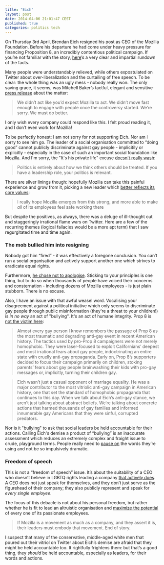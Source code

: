 ```yaml
---
title: "Eich"
layout: post
date: 2014-04-06 21:01:47 CEST
published: true
categories: politics tech
---
```

On Thursday 3rd April, Brendan Eich resigned his post as CEO of the Mozilla Foundation. Before his departure he had come under heavy pressure for financing Proposition 8, an incredibly contentious political campaign. If you’re not familiar with the story, [here](https://medium.com/p/7645a4bf8a2)’s a very clear and impartial rundown of the facts.

Many people were understandably relieved, while others expostulated on Twitter about over-liberalization and the curtailing of free speech. To be clear: the whole thing was an ugly mess - nobody really won. The only saving grace, it seems, was Mitchell Baker’s tactful, elegant and sensitive [press release](https://blog.mozilla.org/blog/2014/04/03/brendan-eich-steps-down-as-mozilla-ceo/) about the matter:

> We didn’t act like you’d expect Mozilla to act. We didn’t move fast enough to engage with people once the controversy started. We’re sorry. We must do better.

I only wish every company could respond like this. I felt proud reading it, and I don’t even work for Mozilla!

To be perfectly honest: I am not sorry for not supporting Eich. Nor am I sorry to see him go. The leader of a social organisation committed to “doing good” cannot publicly discriminate against gay people - implicitily or explicitly - especially in the case of such an important social foundation like Mozilla. And I'm sorry, the "It's his private life" excuse [doesn't really wash](https://twitter.com/jcoglan/status/451806224296988672):

> Politics is entirely about how we think others should be treated. If you have a leadership role, your politics is relevant.

There are silver linings though: hopefully Mozilla can take this painful experience and grow from it, picking a new leader which [better reflects its core values](https://twitter.com/eassumption/status/451804511808401408):

> I really hope Mozilla emerges from this strong, and more able to make *all* of its employees feel safe working there

But despite the positives, as always, there was a deluge of ill-thought out and staggeringly irrational flame wars on Twitter. Here are a few of the recurring themes (logical fallacies would be a more apt term) that I saw regurgitated time and time again.

### The mob bullied him into resigning

Nobody got him “fired” - it was effectively a foregone conclusion. You can’t run a social organisation and actively support another one which strives to eradicate equal rights.  

Furthermore, [he chose not to apologise](https://twitter.com/eevee/status/451839386573754368). Sticking to your principles is one thing, but to do so when thousands of people have voiced their concerns and consternation - including dozens of Mozilla employees - is just plain stubborn. There is no excuse.

Also, I have an issue with that awful weasel word. Vocalising your disagreement against a political initiative which only seems to discriminate gay people through public misinformation (they're a threat to your children!) is _in no way_ an act of "bullying". It's an act of humane integrity. Prop 8 is [not the victim here](http://www.slate.com/blogs/outward/2014/04/04/brendan_eich_supported_prop_8_which_was_worse_than_you_remember.html):

> Almost every gay person I know remembers the passage of Prop 8 as the most traumatic and degrading anti-gay event in recent American history. The tactics used by pro-Prop 8 campaigners were not merely homophobic. They were laser-focused to exploit Californians’ deepest and most irrational fears about gay people, indoctrinating an entire state with cruelly anti-gay propaganda. Early on, Prop 8’s supporters decided to focus their campaign primarily on children, stoking parents’ fears about gay people brainwashing their kids with pro-gay messages or, implicitly, turning their children gay.

> Eich wasn’t just a casual opponent of marriage equality. He was a major contributor to the most vitriolic anti-gay campaign in American history, one that set the standard of homophobic propaganda that continues to this day. When we talk about Eich’s anti-gay stance, we aren’t just talking about abstract beliefs. We’re talking about concrete actions that harmed thousands of gay families and informed innumerable gay Americans that they were sinful, corrupted predators.

Nor is it "bullying" to ask that social leaders be held accountable for their actions. Calling Eich's demise a product of “bullying” is an inaccurate assessment which reduces an extremely complex and fraight issue to crude, playground terms. People really need to [pause on](https://twitter.com/courtneynash/status/451830094416195584) the words they’re using and not be so impulsively dramatic.

### Freedom of speech

This is not a “freedom of speech” issue. It’s about the suitability of a CEO who doesn’t believe in LGBTQ rights leading a company [that actively does](https://blog.mozilla.org/blog/2014/03/29/mozilla-supports-lgbt-equality/). A CEO does not just speak for themselves, and they don’t just serve as the figurehead of their company; they also publicly represent and speak for _every single employee_.

The focus of this debacle is not about his personal freedom, but rather whether he is fit to lead an altruistic organisation and [maximize the potential](https://twitter.com/b6n/status/451803779696828416) of every one of its passionate employees. 

> If Mozilla is a movement as much as a company, and they assert it is, their leaders must embody that movement. End of story.

I suspect that many of the conservative, middle-aged white men that poured out their vitriol on Twitter about Eich’s demise are afraid that they might be held accountable too. It rightfully frightens them: but that’s a good thing, they _should_ be held accountable, especially as leaders, for their words and actions.
